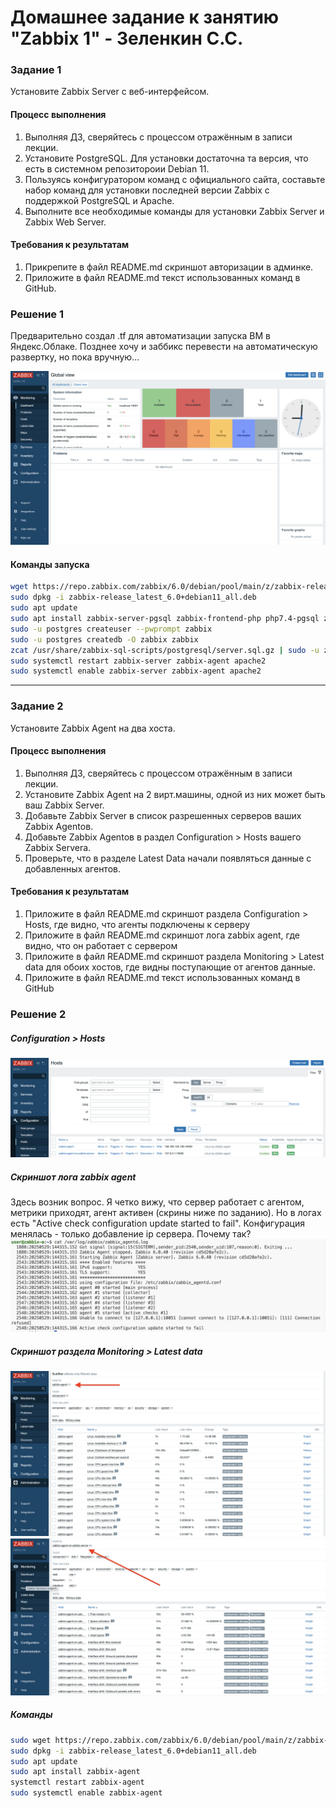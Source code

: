 # Домашнее задание к занятию "Zabbix 1" - Зеленкин С.С.
 
### Задание 1
Установите Zabbix Server с веб-интерфейсом.

#### Процесс выполнения
1. Выполняя ДЗ, сверяйтесь с процессом отражённым в записи лекции.
2. Установите PostgreSQL. Для установки достаточна та версия, что есть в системном репозитороии Debian 11.
3. Пользуясь конфигуратором команд с официального сайта, составьте набор команд для установки последней версии Zabbix с поддержкой PostgreSQL и Apache.
4. Выполните все необходимые команды для установки Zabbix Server и Zabbix Web Server.

#### Требования к результатам 
1. Прикрепите в файл README.md скриншот авторизации в админке.
2. Приложите в файл README.md текст использованных команд в GitHub.

### Решение 1

Предварительно создал .tf для автоматизации запуска ВМ в Яндекс.Облаке. 
Позднее хочу и заббикс перевести на автоматическую развертку, но пока вручную...

![Скриншот-1](https://github.com/zelenkins/zabbix_hw/blob/main/img/z1.png)

#### Команды запуска
```bash
wget https://repo.zabbix.com/zabbix/6.0/debian/pool/main/z/zabbix-release/zabbix-release_latest_6.0+debian11_all.deb
sudo dpkg -i zabbix-release_latest_6.0+debian11_all.deb
sudo apt update
sudo apt install zabbix-server-pgsql zabbix-frontend-php php7.4-pgsql zabbix-apache-conf zabbix-sql-scripts zabbix-agent
sudo -u postgres createuser --pwprompt zabbix
sudo -u postgres createdb -O zabbix zabbix
zcat /usr/share/zabbix-sql-scripts/postgresql/server.sql.gz | sudo -u zabbix psql zabbix
sudo systemctl restart zabbix-server zabbix-agent apache2
sudo systemctl enable zabbix-server zabbix-agent apache2
```

---

### Задание 2 

Установите Zabbix Agent на два хоста.

#### Процесс выполнения
1. Выполняя ДЗ, сверяйтесь с процессом отражённым в записи лекции.
2. Установите Zabbix Agent на 2 вирт.машины, одной из них может быть ваш Zabbix Server.
3. Добавьте Zabbix Server в список разрешенных серверов ваших Zabbix Agentов.
4. Добавьте Zabbix Agentов в раздел Configuration > Hosts вашего Zabbix Servera.
5. Проверьте, что в разделе Latest Data начали появляться данные с добавленных агентов.

#### Требования к результатам
1. Приложите в файл README.md скриншот раздела Configuration > Hosts, где видно, что агенты подключены к серверу
2. Приложите в файл README.md скриншот лога zabbix agent, где видно, что он работает с сервером
3. Приложите в файл README.md скриншот раздела Monitoring > Latest data для обоих хостов, где видны поступающие от агентов данные.
4. Приложите в файл README.md текст использованных команд в GitHub


### Решение 2
##### Configuration > Hosts
![Скриншот-2](https://github.com/zelenkins/zabbix_hw/blob/main/img/z2.png)

##### Скриншот лога zabbix agent
Здесь возник вопрос. Я четко вижу, что сервер работает с агентом, метрики приходят, агент активен (скрины ниже по заданию). Но в логах есть "Active check configuration update started to fail". Конфигурация менялась - только добавление ip сервера. Почему так?
![Скриншот-3](https://github.com/zelenkins/zabbix_hw/blob/main/img/z3.png)

##### Скриншот раздела Monitoring > Latest data
![Скриншот-4](https://github.com/zelenkins/zabbix_hw/blob/main/img/z4.png)
![Скриншот-5](https://github.com/zelenkins/zabbix_hw/blob/main/img/z5.png)

##### Команды 
```bash
sudo wget https://repo.zabbix.com/zabbix/6.0/debian/pool/main/z/zabbix-release/zabbix-release_latest_6.0+debian11_all.deb
sudo dpkg -i zabbix-release_latest_6.0+debian11_all.deb
sudo apt update
sudo apt install zabbix-agent
systemctl restart zabbix-agent
sudo systemctl enable zabbix-agent
```